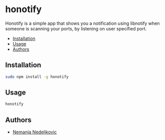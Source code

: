 # honotify

Honotify is a simple app that shows you a notification using libnotify when someone is scanning your ports, by listening on user specified port.

<!-- vim-markdown-toc GFM -->

* [Installation](#installation)
* [Usage](#usage)
* [Authors](#authors)

<!-- vim-markdown-toc -->

## Installation

```bash
sudo npm install -g honotify
```

## Usage

```bash
honotify
```

## Authors

 * [Nemanja Nedeljkovic](nemanjan00@gmail.com)

